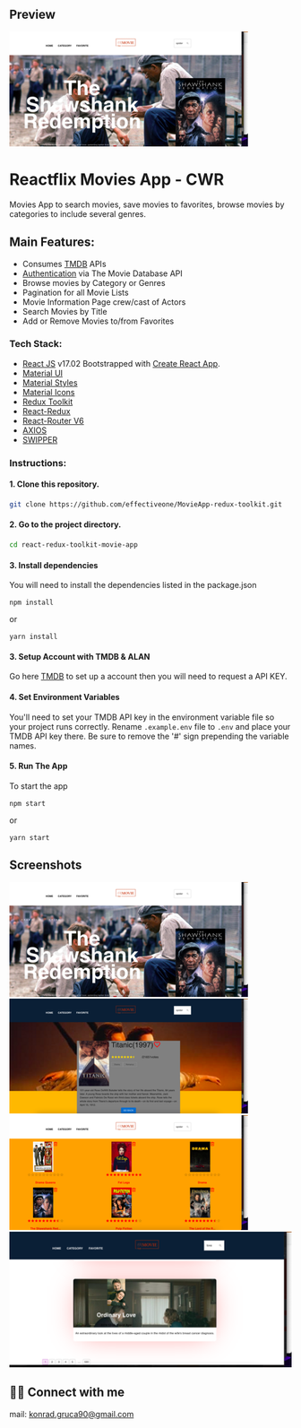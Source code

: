 ## Preview
![Design preview for the Entertainment web app coding challenge](./assets/home.png)

# Reactflix Movies App - CWR

 Movies App to search movies, save movies to favorites, browse movies by categories to include several genres.

## Main Features:

- Consumes [TMDB](https://www.themoviedb.org/) APIs
- [Authentication](https://developers.themoviedb.org/3/getting-started/authentication) via The Movie Database API
- Browse movies by Category or Genres
- Pagination for all Movie Lists
- Movie Information Page crew/cast of Actors
- Search Movies by Title
- Add or Remove Movies to/from Favorites

### Tech Stack:
- [React JS](https://reactjs.org/docs/getting-started.html) v17.02 Bootstrapped with [Create React App](https://github.com/facebook/create-react-app).
- [Material UI](https://mui.com/material-ui/getting-started/installation/) 
- [Material Styles](https://mui.com/system/styles/basics/) 
- [Material Icons](https://mui.com/material-ui/material-icons/#main-content) 
- [Redux Toolkit](https://redux-toolkit.js.org/introduction/getting-started)
- [React-Redux](https://react-redux.js.org/introduction/getting-started)
- [React-Router V6](https://v6.reactrouter.com/web/guides/quick-start)
- [AXIOS](https://axios-http.com/docs/intro)
- [SWIPPER](https://swiperjs.com/react)

### Instructions:
#### 1. Clone this repository.
```bash
git clone https://github.com/effectiveone/MovieApp-redux-toolkit.git
```

#### 2. Go to the project directory.
```bash
cd react-redux-toolkit-movie-app
```
#### 3. Install dependencies
You will need to install the dependencies listed in the package.json
```
npm install
```
or
```
yarn install
```
#### 3. Setup Account with TMDB & ALAN
Go here [TMDB](https://www.themoviedb.org/signup?language=en-US) to set up a account then you will need to request a API KEY.


#### 4. Set Environment Variables
You'll need to set your TMDB API key in the environment variable file so your project runs correctly. Rename `.example.env` file to `.env` and place your TMDB API key there. Be sure to remove the '#' sign prepending the variable names.

#### 5. Run The App
To start the app 
```
npm start
```
or
```
yarn start
```

## Screenshots
![Design preview for the Entertainment web app coding challenge](./assets/home.png)
![Design preview for the Entertainment web app coding challenge](./assets/movie.png)
![Design preview for the Entertainment web app coding challenge](./assets/favorite.png)
![Design preview for the Entertainment web app coding challenge](./assets/search.png)

## 👨‍💻 Connect with me 
mail: konrad.gruca90@gmail.com


